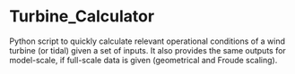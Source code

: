 # Turbine_Calculator
Python script to quickly calculate relevant operational conditions of a wind turbine (or tidal) given a set of inputs. It also provides the same outputs for model-scale, if full-scale data is given (geometrical and Froude scaling).
